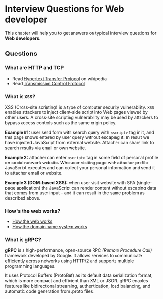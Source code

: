 # Interview Questions for Web developer


This chapter will help you to get answers on typical interview questions for **Web developers**.


## Questions


### What are HTTP and TCP

- Read [Hypertext Transfer Protocol](https://en.wikipedia.org/wiki/Hypertext_Transfer_Protocol) on wikipedia
- Read [Transmission Control Protocol](https://en.wikipedia.org/wiki/Transmission_Control_Protocol)


### What is `XSS`?

[XSS (Cross-site scripting)](http://en.wikipedia.org/wiki/Cross-site_scripting) is a type of computer security vulnerability. `XSS` enables attackers to inject client-side script into Web pages viewed by other users. A cross-site scripting vulnerability may be used by attackers to bypass access controls such as the same origin policy.

**Example #1:** user send form with search query with `<script>` tag in it, and this page shows entered by user query without escaping it. In result we have injected JavaScript from external website. Attacher can share link to search results via email or own website.

**Example 2:** attacher can enter `<script>` tag in some field of personal profile on social network website. Whe user visiting page with attacker profile - JavaScript executes and can collect your personal information and send it to attacher email or website.

**Example 3 (DOM-based XSS):** when user visit website with SPA (single-page application) the JavaScript can render content without escaping data that comes from user input - and it can result in the same problem as described above.


### How's the web works?

* [How the web works](http://www.garshol.priv.no/download/text/http-tut.html)
* [How the domain name system works](http://wiki.bravenet.com/How_the_domain_name_system_works)


### What is gRPC?

**gRPC** is a high-performance, open-source RPC _(Remote Procedure Call)_ framework developed by Google. It allows services to communicate efficiently across networks using HTTP/2 and supports multiple programming languages.

It uses Protocol Buffers (ProtoBuf) as its default data serialization format, which is more compact and efficient than XML or JSON. gRPC enables features like bidirectional streaming, authentication, load balancing, and automatic code generation from .proto files.
